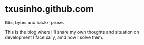 txusinho.github.com
===================

Bits, bytes and hacks' prose.

This is the blog where I'll share my own thoughts and situation on development I face daily, amd how I solve them.
